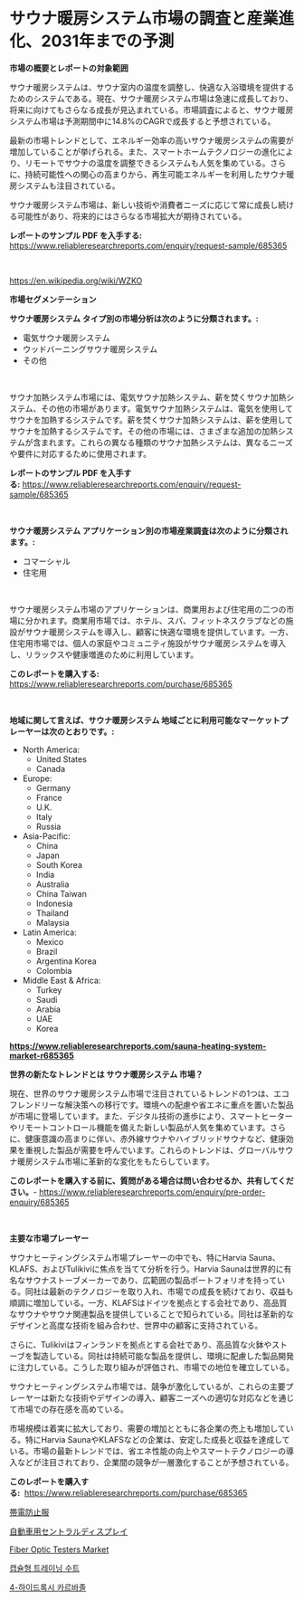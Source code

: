 <p><h1>サウナ暖房システム市場の調査と産業進化、2031年までの予測</h1></p><p><strong>市場の概要とレポートの対象範囲</strong></p>
<p><p>サウナ暖房システムは、サウナ室内の温度を調整し、快適な入浴環境を提供するためのシステムである。現在、サウナ暖房システム市場は急速に成長しており、将来に向けてもさらなる成長が見込まれている。市場調査によると、サウナ暖房システム市場は予測期間中に14.8%のCAGRで成長すると予想されている。</p><p>最新の市場トレンドとして、エネルギー効率の高いサウナ暖房システムの需要が増加していることが挙げられる。また、スマートホームテクノロジーの進化により、リモートでサウナの温度を調整できるシステムも人気を集めている。さらに、持続可能性への関心の高まりから、再生可能エネルギーを利用したサウナ暖房システムも注目されている。</p><p>サウナ暖房システム市場は、新しい技術や消費者ニーズに応じて常に成長し続ける可能性があり、将来的にはさらなる市場拡大が期待されている。</p></p>
<p><strong>レポートのサンプル PDF を入手する:</strong> <a href="https://www.reliableresearchreports.com/enquiry/request-sample/685365">https://www.reliableresearchreports.com/enquiry/request-sample/685365</a></p>
<p>&nbsp;</p>
<p><a href="https://en.wikipedia.org/wiki/WZKO">https://en.wikipedia.org/wiki/WZKO</a></p>
<p><strong>市場セグメンテーション</strong></p>
<p><strong>サウナ暖房システム タイプ別の市場分析は次のように分類されます。:</strong></p>
<p><ul><li>電気サウナ暖房システム</li><li>ウッドバーニングサウナ暖房システム</li><li>その他</li></ul></p>
<p>&nbsp;</p>
<p><p>サウナ加熱システム市場には、電気サウナ加熱システム、薪を焚くサウナ加熱システム、その他の市場があります。電気サウナ加熱システムは、電気を使用してサウナを加熱するシステムです。薪を焚くサウナ加熱システムは、薪を使用してサウナを加熱するシステムです。その他の市場には、さまざまな追加の加熱システムが含まれます。これらの異なる種類のサウナ加熱システムは、異なるニーズや要件に対応するために使用されます。</p></p>
<p><strong>レポートのサンプル PDF を入手する:</strong>&nbsp;<a href="https://www.reliableresearchreports.com/enquiry/request-sample/685365">https://www.reliableresearchreports.com/enquiry/request-sample/685365</a></p>
<p>&nbsp;</p>
<p><strong> サウナ暖房システム アプリケーション別の市場産業調査は次のように分類されます。:</strong></p>
<p><ul><li>コマーシャル</li><li>住宅用</li></ul></p>
<p>&nbsp;</p>
<p><p>サウナ暖房システム市場のアプリケーションは、商業用および住宅用の二つの市場に分かれます。商業用市場では、ホテル、スパ、フィットネスクラブなどの施設がサウナ暖房システムを導入し、顧客に快適な環境を提供しています。一方、住宅用市場では、個人の家庭やコミュニティ施設がサウナ暖房システムを導入し、リラックスや健康増進のために利用しています。</p></p>
<p><strong>このレポートを購入する:</strong>&nbsp; <a href="https://www.reliableresearchreports.com/purchase/685365">https://www.reliableresearchreports.com/purchase/685365</a></p>
<p>&nbsp;</p>
<p><strong>地域に関して言えば、サウナ暖房システム 地域ごとに利用可能なマーケットプレーヤーは次のとおりです。:</strong></p>
<p><ul>
    <li>
        North America:
        <ul>
            <li>United States</li>
            <li>Canada</li>
        </ul>
    </li>
    <li>
        Europe:
        <ul>
            <li>Germany</li>
            <li>France</li>
            <li>U.K.</li>
            <li>Italy</li>
            <li>Russia</li>
        </ul>
    </li>
    <li>
        Asia-Pacific:
        <ul>
            <li>China</li>
            <li>Japan</li>
            <li>South Korea</li>
            <li>India</li>
            <li>Australia</li>
            <li>China Taiwan</li>
            <li>Indonesia</li>
            <li>Thailand</li>
            <li>Malaysia</li>
        </ul>
    </li>
    <li>
        Latin America:
        <ul>
            <li>Mexico</li>
            <li>Brazil</li>
            <li>Argentina Korea</li>
            <li>Colombia</li>
        </ul>
    </li>
    <li>
        Middle East & Africa:
        <ul>
            <li>Turkey</li>
            <li>Saudi</li>
            <li>Arabia</li>
            <li>UAE</li>
            <li>Korea</li>
        </ul>
    </li>
    </ul></p>
<p><strong><a href="https://www.reliableresearchreports.com/sauna-heating-system-market-r685365">https://www.reliableresearchreports.com/sauna-heating-system-market-r685365</a></strong>&nbsp;</p>
<p><strong>世界の新たなトレンドとは サウナ暖房システム 市場？</strong></p>
<p><p>現在、世界のサウナ暖房システム市場で注目されているトレンドの1つは、エコフレンドリーな解決策への移行です。環境への配慮や省エネに重点を置いた製品が市場に登場しています。また、デジタル技術の進歩により、スマートヒーターやリモートコントロール機能を備えた新しい製品が人気を集めています。さらに、健康意識の高まりに伴い、赤外線サウナやハイブリッドサウナなど、健康効果を重視した製品が需要を呼んでいます。これらのトレンドは、グローバルサウナ暖房システム市場に革新的な変化をもたらしています。</p></p>
<p><strong>このレポートを購入する前に、質問がある場合は問い合わせるか、共有してください。</strong>- <a href="https://www.reliableresearchreports.com/enquiry/pre-order-enquiry/685365">https://www.reliableresearchreports.com/enquiry/pre-order-enquiry/685365</a></p>
<p>&nbsp;</p>
<p><strong>主要な市場プレーヤー</strong></p>
<p><p>サウナヒーティングシステム市場プレーヤーの中でも、特にHarvia Sauna、KLAFS、およびTulikiviに焦点を当てて分析を行う。Harvia Saunaは世界的に有名なサウナストーブメーカーであり、広範囲の製品ポートフォリオを持っている。同社は最新のテクノロジーを取り入れ、市場での成長を続けており、収益も順調に増加している。一方、KLAFSはドイツを拠点とする会社であり、高品質なサウナやサウナ関連製品を提供していることで知られている。同社は革新的なデザインと高度な技術を組み合わせ、世界中の顧客に支持されている。</p><p>さらに、Tulikiviはフィンランドを拠点とする会社であり、高品質な火鉢やストーブを製造している。同社は持続可能な製品を提供し、環境に配慮した製品開発に注力している。こうした取り組みが評価され、市場での地位を確立している。</p><p>サウナヒーティングシステム市場では、競争が激化しているが、これらの主要プレーヤーは新たな技術やデザインの導入、顧客ニーズへの適切な対応などを通じて市場での存在感を高めている。</p><p>市場規模は着実に拡大しており、需要の増加とともに各企業の売上も増加している。特にHarvia SaunaやKLAFSなどの企業は、安定した成長と収益を達成している。市場の最新トレンドでは、省エネ性能の向上やスマートテクノロジーの導入などが注目されており、企業間の競争が一層激化することが予想されている。</p></p>
<p><strong>このレポートを購入する:</strong>&nbsp;&nbsp;<a href="https://www.reliableresearchreports.com/purchase/685365">https://www.reliableresearchreports.com/purchase/685365</a></p>
<p><p><a href="https://github.com/RudyBoyer2017/Market-Research-Report-List-2/blob/main/6484845164798.md">帯電防止服</a></p><p><a href="https://github.com/MosesSpinka1914/Market-Research-Report-List-2/blob/main/9136037164797.md">自動車用セントラルディスプレイ</a></p><p><a href="https://github.com/dimitrishawkinswaynenp91rgz/Market-Research-Report-List-3/blob/main/fiber-optic-testers-market.md">Fiber Optic Testers Market</a></p><p><a href="https://github.com/Hubertstyenger6685/Market-Research-Report-List-2/blob/main/6387873177804.md">캡슐형 트레이닝 수트</a></p><p><a href="https://github.com/hxzi07639916/Market-Research-Report-List-2/blob/main/5106967177803.md">4-하이드록시 카르바졸</a></p></p>